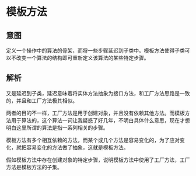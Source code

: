 # 模板方法

## 意图

定义一个操作中的算法的骨架，而将一些步骤延迟到子类中。模板方法使得子类可以不改变一个算法的结构即可重新定义该算法的某些特定步骤。

## 解析

又是延迟到子类，延迟意味着将实体方法抽象为接口方法，和工厂方法思路是一致的，并且和工厂方法极其相似。

两者的目的不一样，工厂方法是用于创建对象，并且没有依赖其他方法。而模板方法用于算法的，这个算法一词让我疑惑了好几年，不明白具体什么意思，现在才想明白这里所谓的算法是指一系列相关的步骤。

模板方法有多个相互依赖的方法，而某个或几个方法是容易变化的，为了应对变化，就把容易变化的方法做了抽象，这就是模板方法。

假如模板方法中存在创建对象的特定步骤，说明模板方法中使用了工厂方法，工厂方法是模板方法的子集。



